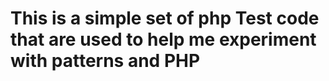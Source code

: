 This  is  a  simple  set  of   php
Test code that are used to help me
experiment with patterns  and  PHP
==================================
